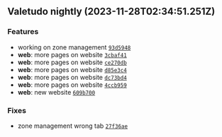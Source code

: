 ## Valetudo nightly (2023-11-28T02:34:51.251Z)

### Features

- working on zone management [`93d5948`](https://github.com/congatudo/Congatudo/commit/93d59487a870db25627d99ebf5cd62a09ee504be)
- **web**: more pages on website [`3cbaf41`](https://github.com/congatudo/Congatudo/commit/3cbaf418b25aba5fd6bbf04f5a4f25a6bab38845)
- **web**: more pages on website [`ce270db`](https://github.com/congatudo/Congatudo/commit/ce270db3d3711aa4737fe1bf9c02e84d605c33e5)
- **web**: more pages on website [`d85e3c4`](https://github.com/congatudo/Congatudo/commit/d85e3c406f8c239d638cb94242114cf22f71c36d)
- **web**: more pages on website [`dc73bd4`](https://github.com/congatudo/Congatudo/commit/dc73bd4f89204b374e0c0c28312602eebace724e)
- **web**: more pages on website [`4ccb959`](https://github.com/congatudo/Congatudo/commit/4ccb9597514a79b8436873059b750cf36cee4fb6)
- **web**: new website [`609b700`](https://github.com/congatudo/Congatudo/commit/609b7008e3e5d64904bf21184a24db55c91b0840)

### Fixes

- zone management wrong tab [`27f36ae`](https://github.com/congatudo/Congatudo/commit/27f36aec318d4e0c371d9311545e89c5abef6b63)
